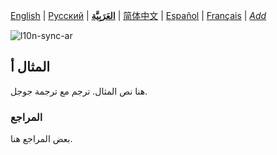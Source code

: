 [English](README.md) | [Русский](README-ru.md) | **[العَرَبِيَّة](README-ar.md)** | [简体中文](README-zh-Hans.md) | [Español](README-es.md) | [Français](README-fr.md) | *[Add](https://github.com/markdown-localization/mdlm-spec#workflow)* <!-- l10n:select -->

<!-- l10n:ignore start -->
![l10n-sync-ar](https://github.com/markdown-localization/mdlm-spec/workflows/l10n-sync-ar/badge.svg)
<!-- l10n:ignore end -->

<!-- l10n:p
## Example A

Here is a text of example.
l10n:p -->
## المثال أ

هنا نص المثال. ترجم مع ترجمة جوجل.

<!-- l10n:p
### References

Some references here.
l10n:p -->
### المراجع

بعض المراجع هنا.
